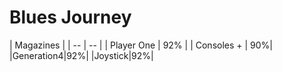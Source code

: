 # Blues Journey

| Magazines |
| -- | -- |
| Player One | 92% |
| Consoles + | 90%|
|Generation4|92%|
|Joystick|92%|